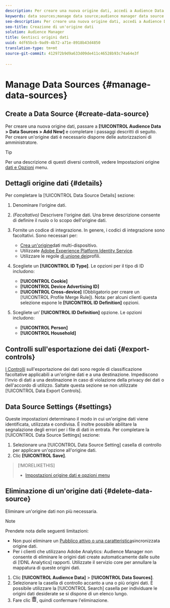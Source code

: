 ```yaml
---
description: Per creare una nuova origine dati, accedi a Audience Data > Origini dati > Aggiungi nuovo e completa i passaggi per ciascuna sezione descritta qui. Per creare un'origine dati è necessario disporre delle autorizzazioni di amministratore.
keywords: data sources;manage data source;audience manager data source
seo-description: Per creare una nuova origine dati, accedi a Audience Data > Origini dati > Aggiungi nuovo e completa i passaggi per ciascuna sezione descritta qui. Per creare un'origine dati è necessario disporre delle autorizzazioni di amministratore.
seo-title: Creazione di un'origine dati
solution: Audience Manager
title: Gestisci origini dati
uuid: 4df65bcb-9ad9-4b72-a71e-8918b43d4850
translation-type: tm+mt
source-git-commit: 412972b9d9a633d09de411c46528b93c74a64e3f

---
```



# Manage Data Sources {#manage-data-sources}

## Create a Data Source {#create-data-source}

Per creare una nuova origine dati, passare a **[!UICONTROL Audience Data > Data Sources > Add New]** e completare i passaggi descritti di seguito. Per creare un&#39;origine dati è necessario disporre delle autorizzazioni di amministratore.

<!-- create-datasource.xml -->

>[!TIP]
>
>Per una descrizione di questi diversi controlli, vedere Impostazioni origine [dati e Opzioni](../features/datasources-list-and-settings.md#settings-menu-options) menu.

## Dettagli origine dati {#details}

Per completare la [!UICONTROL Data Source Details] sezione:

1. Denominare l&#39;origine dati.
1. *(Facoltativo)* Descrivere l&#39;origine dati. Una breve descrizione consente di definire il ruolo o lo scopo dell&#39;origine dati.
1. Fornite un codice di integrazione. In genere, i codici di integrazione sono facoltativi. Sono necessari per:

   * [Crea un&#39;origine](../features/profile-merge-rules/merge-rules-start.md#create-data-source)dati multi-dispositivo.
   * Utilizzate [Adobe Experience Platform Identity Service](https://docs.adobe.com/content/help/en/id-service/using/home.html).
   * Utilizzare le regole [di unione dei](../features/profile-merge-rules/merge-rules-start.md)profili.

1. Scegliete un **[!UICONTROL ID Type]**. Le opzioni per il tipo di ID includono:

   * **[!UICONTROL Cookie]**
   * **[!UICONTROL Device Advertising ID]**
   * **[!UICONTROL Cross-device]** (Obbligatorio per creare un [!UICONTROL Profile Merge Rule]). Nota: per alcuni clienti questa selezione espone le **[!UICONTROL ID Definition]** opzioni.

1. Scegliete un’ **[!UICONTROL ID Definition]** opzione. Le opzioni includono:

   * **[!UICONTROL Person]**
   * **[!UICONTROL Household]**

## Controlli sull&#39;esportazione dei dati {#export-controls}

[I Controlli](../features/data-export-controls.md) sull&#39;esportazione dei dati sono regole di classificazione facoltative applicabili a un&#39;origine dati e a una destinazione. Impediscono l&#39;invio di dati a una destinazione in caso di violazione della privacy dei dati o dell&#39;accordo di utilizzo. Saltate questa sezione se non utilizzate [!UICONTROL Data Export Controls].

## Data Source Settings {#settings}

Queste impostazioni determinano il modo in cui un&#39;origine dati viene identificata, utilizzata e condivisa. È inoltre possibile abilitare la segnalazione degli errori per i file di dati in entrata. Per completare la [!UICONTROL Data Source Settings] sezione:

1. Selezionare una [!UICONTROL Data Source Setting] casella di controllo per applicare un&#39;opzione all&#39;origine dati.
2. Clic **[!UICONTROL Save]**.

>[!MORELIKETHIS]
>
>* [Impostazioni origine dati e opzioni menu](../features/datasources-list-and-settings.md#settings-menu-options)


## Eliminazione di un&#39;origine dati {#delete-data-source}

<!-- t_datasource_delete.xml -->

Eliminare un&#39;origine dati non più necessaria.

>[!NOTE]
>
>Prendete nota delle seguenti limitazioni:
>
>* Non puoi eliminare un [Pubblico attivo o una caratteristica](../features/traits/client-activity-synced-audience-traits.md)sincronizzata origine dati.
>* Per i clienti che utilizzano Adobe Analytics: Audience Manager non consente di eliminare le origini dati create automaticamente dalle suite di [!DNL Analytics] rapporti. Utilizzate il servizio [](https://docs.adobe.com/content/help/en/core-services/interface/about-core-services/core-services-landing.html) core per annullare la mappatura di queste origini dati.


1. Clic **[!UICONTROL Audience Data]** > **[!UICONTROL Data Sources]**.
1. Selezionare la casella di controllo accanto a una o più origini dati.
È possibile utilizzare la [!UICONTROL Search] casella per individuare le origini dati desiderate se si dispone di un elenco lungo.
1. Fare clic ![](assets/icon_trash.png), quindi confermare l&#39;eliminazione.
